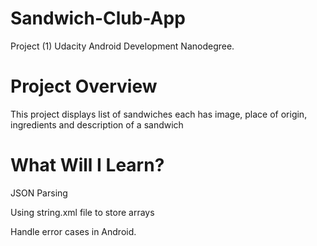 # Sandwich-Club-App
Project (1) Udacity Android Development Nanodegree.

# Project Overview

This project displays list of sandwiches each has image, place of origin, ingredients and description of a sandwich

# What Will I Learn?

  JSON Parsing
  
  Using string.xml file to store arrays
  
  Handle error cases in Android.

